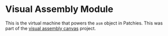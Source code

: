 # Visual Assembly Module

This is the virtual machine that powers the `asm` object in Patchies. This was part of the [visual assembly canvas](https://github.com/heypoom/visual-assembly-canvas) project.

